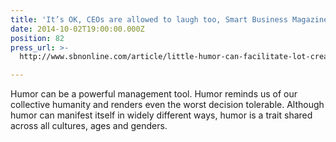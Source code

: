 ```yaml
---
title: 'It’s OK, CEOs are allowed to laugh too, Smart Business Magazine'
date: 2014-10-02T19:00:00.000Z
position: 82
press_url: >-
  http://www.sbnonline.com/article/little-humor-can-facilitate-lot-creativity-business/

---
```




Humor can be a powerful management tool. Humor reminds us of our collective humanity and renders even the worst decision tolerable. Although humor can manifest itself in widely different ways, humor is a trait shared across all cultures, ages and genders.

